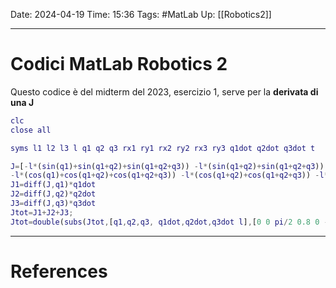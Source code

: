 Date: 2024-04-19
Time: 15:36
Tags: #MatLab 
Up: [[Robotics2]]

---
# Codici MatLab Robotics 2

Questo codice è del midterm del 2023, esercizio 1, serve per la **derivata di una J**
``` MATLAB
clc
close all

syms l1 l2 l3 l q1 q2 q3 rx1 ry1 rx2 ry2 rx3 ry3 q1dot q2dot q3dot t

J=[-l*(sin(q1)+sin(q1+q2)+sin(q1+q2+q3)) -l*(sin(q1+q2)+sin(q1+q2+q3)) -l*(sin(q1+q2+q3));...
-l*(cos(q1)+cos(q1+q2)+cos(q1+q2+q3)) -l*(cos(q1+q2)+cos(q1+q2+q3)) -l*(cos(q1+q2+q3))];
J1=diff(J,q1)*q1dot
J2=diff(J,q2)*q2dot
J3=diff(J,q3)*q3dot
Jtot=J1+J2+J3;
Jtot=double(subs(Jtot,[q1,q2,q3, q1dot,q2dot,q3dot l],[0 0 pi/2 0.8 0 -0.8 0.5])*[0.8; 0 ;-0.8])
```





---
# References
